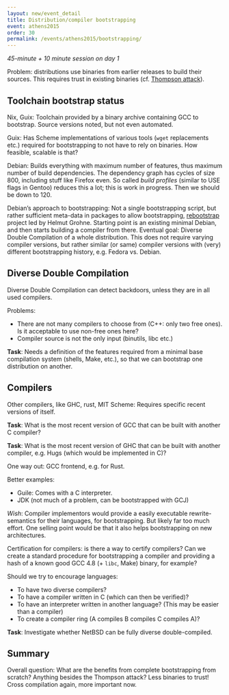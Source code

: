 ```yaml
---
layout: new/event_detail
title: Distribution/compiler bootstrapping
event: athens2015
order: 30
permalink: /events/athens2015/bootstrapping/
---
```


*45-minute + 10 minute session on day 1*

Problem: distributions use binaries from earlier releases to build their sources. This requires trust in existing binaries (cf. [Thompson attack](https://en.wikipedia.org/wiki/Backdoor_%28computing%29#Compiler_backdoors)).

Toolchain bootstrap status
--------------------------

Nix, Guix: Toolchain provided by a binary archive containing GCC to bootstrap. Source versions noted, but not even automated.

Guix: Has Scheme implementations of various tools (`wget` replacements etc.) required for bootstrapping to not have to rely on binaries. How feasible, scalable is that?

Debian: Builds everything with maximum number of features, thus maximum number of build dependencies. The dependency graph has cycles of size 800, including stuff like Firefox even. So called *build profiles* (similar to USE flags in Gentoo) reduces this a lot; this is work in progress. Then we should be down to 120.

Debian’s approach to bootstrapping: Not a single bootstrapping script, but rather sufficient meta-data in packages to allow bootstrapping, [rebootstrap](https://wiki.debian.org/HelmutGrohne/rebootstrap) project led by Helmut Grohne. Starting point is an existing minimal Debian, and then starts building a compiler from there. Eventual goal: Diverse Double Compilation of a whole distribution. This does not require varying compiler versions, but rather similar (or same) compiler versions with (very) different bootstrapping history, e.g. Fedora vs. Debian.

Diverse Double Compilation
--------------------------

Diverse Double Compilation can detect backdoors, unless they are in all used compilers.

Problems:

 * There are not many compilers to choose from (C++: only two free ones). Is it acceptable to use non-free ones here?
 * Compiler source is not the only input (binutils, libc etc.)

**Task**: Needs a definition of the features required from a minimal base compilation system (shells, Make, etc.), so that we can bootstrap one distribution on another.

Compilers
---------

Other compilers, like GHC, rust, MIT Scheme: Requires specific recent versions of itself.

**Task**: What is the most recent version of GCC that can be built with another C compiler?

**Task**: What is the most recent version of GHC that can be built with another compiler, e.g. Hugs (which would be implemented in C)?

One way out: GCC frontend, e.g. for Rust.

Better examples:

 * Guile: Comes with a C interpreter.
 * JDK (not much of a problem, can be bootstrapped with GCJ)

*Wish*: Compiler implementors would provide a easily executable rewrite-semantics for their languages, for bootstrapping. But likely far too much effort. One selling point would be that it also helps bootstrapping on new architectures.

Certification for compilers: is there a way to certify compilers? Can we create a standard procedure for bootstrapping a compiler and providing a hash of a known good GCC 4.8 (+ `libc`, Make) binary, for example?

Should we try to encourage languages:

 - To have two diverse compilers?
 - To have a compiler written in C (which can then be verified)?
 - To have an interpreter written in another language? (This may be easier than a compiler)
 - To create a compiler ring (A compiles B compiles C compiles A)?

**Task**: Investigate whether NetBSD can be fully diverse double-compiled.

Summary
-------

Overall question: What are the benefits from complete bootstrapping from
scratch? Anything besides the Thompson attack? Less binaries to trust! Cross
compilation again, more important now.
